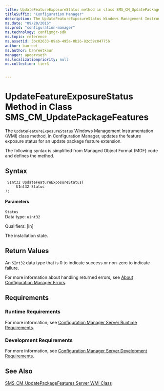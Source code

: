 ```yaml
---
title: UpdateFeatureExposureStatus method in class SMS_CM_UpdatePackageFeatures
titleSuffix: "Configuration Manager"
description: The UpdateFeatureExposureStatus Windows Management Instrumentation class method, in Configuration Manager, updates the feature exposure status for an update package feature extension.
ms.date: "09/20/2016"
ms.prod: "configuration-manager"
ms.technology: configmgr-sdk
ms.topic: reference
ms.assetid: 3bc02633-89ab-495a-8b26-82c59c84775b
author: banreet
ms.author: banreetkaur
manager: apoorvseth
ms.localizationpriority: null
ms.collection: tier3


---
```

# UpdateFeatureExposureStatus Method in Class SMS_CM_UpdatePackageFeatures
The `UpdateFeatureExposureStatus` Windows Management Instrumentation (WMI) class method, in Configuration Manager, updates the feature exposure status for an update package feature extension.  

 The following syntax is simplified from Managed Object Format (MOF) code and defines the method.  

## Syntax  

```  
 SInt32 UpdateFeatureExposureStatus(  
     UInt32 Status  
);  

```  

#### Parameters  
 `Status`  
 Data type: `uint32`  

 Qualifiers: [in]  

 The installation state.  

## Return Values  
 An `SInt32` data type that is 0 to indicate success or non-zero to indicate failure.  

 For more information about handling returned errors, see [About Configuration Manager Errors](../../../develop/core/understand/about-configuration-manager-errors.md).  

## Requirements  

### Runtime Requirements  
 For more information, see [Configuration Manager Server Runtime Requirements](../../../develop/core/reqs/server-runtime-requirements.md).  

### Development Requirements  
 For more information, see [Configuration Manager Server Development Requirements](../../../develop/core/reqs/server-development-requirements.md).  

## See Also  
 [SMS_CM_UpdatePackageFeatures Server WMI Class](../../../develop/reference/sum/sms_cm_updatepackagefeatures-server-wmi-class.md)   
